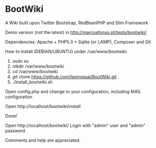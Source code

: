 BootWiki
========

A Wiki built upon Twitter Bootstrap, RedBeanPHP and Slim Framework

Demo version (not the latest) in http://marcoafonso.pt/tests/bootwiki/

Dependencies: Apache + PHP5.3 + Sqlite (or LAMP), Composer and Git

How to install (DEBIAN/UBUNTU) under /var/www/bootwiki:

1. sudo su
2. mkdir /var/www/bootwiki
3. cd /var/www/bootwiki
4. git clone https://github.com/taviroquai/BootWiki.git .
5. ./install_bootwiki.sh

Open config.php and change to your configuration, including MAIL configuration

Open http://localhost/bootwiki/install

Done!

Open http://localhost/bootwiki/
Login with "admin" user and "admin" password

Comments and help are appreciated.

